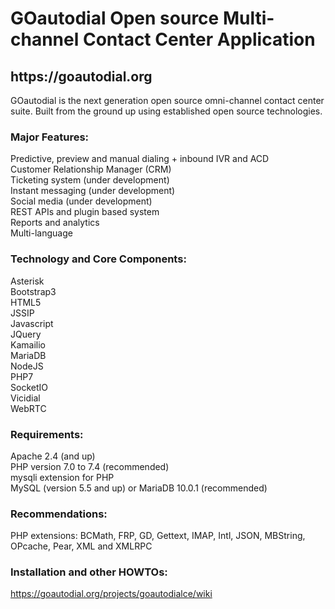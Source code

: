 <h1>GOautodial Open source Multi-channel Contact Center Application</h1>

<h2>https://goautodial.org</h2>

GOautodial is the next generation open source omni-channel contact center suite. Built from the ground up using established open source technologies.

<h3>Major Features:</h3>

Predictive, preview and manual dialing + inbound IVR and ACD<br>
Customer Relationship Manager (CRM)<br>
Ticketing system (under development)<br>
Instant messaging (under development)<br>
Social media (under development)<br>
REST APIs and plugin based system<br>
Reports and analytics<br>
Multi-language<br>

<h3>Technology and Core Components:</h3>

Asterisk<br>
Bootstrap3<br>
HTML5<br>
JSSIP<br>
Javascript<br>
JQuery<br>
Kamailio<br>
MariaDB<br>
NodeJS<br>
PHP7<br>
SocketIO<br>
Vicidial<br>
WebRTC<br>

<h3>Requirements:</h3>

Apache 2.4 (and up)<br>
PHP version 7.0 to 7.4 (recommended)<br>
mysqli extension for PHP<br>
MySQL (version 5.5 and up) or MariaDB 10.0.1 (recommended)<br>

<h3>Recommendations:</h3>

PHP extensions: BCMath, FRP, GD, Gettext, IMAP, Intl, JSON, MBString, OPcache, Pear, XML and XMLRPC

<h3>Installation and other HOWTOs:</h3>

https://goautodial.org/projects/goautodialce/wiki

